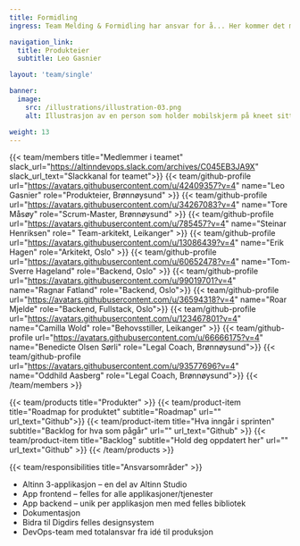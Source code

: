 ```yaml
---
title: Formidling
ingress: Team Melding & Formidling har ansvar for å... Her kommer det mer tekst fra teamet. Kontakt Leo Gasnier hvis du lurer på noe før det.

navigation_link:
  title: Produkteier
  subtitle: Leo Gasnier

layout: 'team/single'

banner:
  image:
    src: /illustrations/illustration-03.png
    alt: Illustrasjon av en person som holder mobilskjerm på kneet sitt

weight: 13
---
```


{{< team/members title="Medlemmer i teamet" slack_url="https://altinndevops.slack.com/archives/C045EB3JA9X" slack_url_text="Slackkanal for teamet">}}
{{< team/github-profile url="https://avatars.githubusercontent.com/u/42409357?v=4" name="Leo Gasnier" role="Produkteier, Brønnøysund" >}}
{{< team/github-profile url="https://avatars.githubusercontent.com/u/34267083?v=4" name="Tore Måsøy" role="Scrum-Master, Brønnøysund" >}}
{{< team/github-profile url="https://avatars.githubusercontent.com/u/785457?v=4" name="Steinar Henriksen" role=" Team-arkitekt, Leikanger" >}}
{{< team/github-profile url="https://avatars.githubusercontent.com/u/13086439?v=4" name="Erik Hagen" role="Arkitekt, Oslo" >}}
{{< team/github-profile url="https://avatars.githubusercontent.com/u/60652478?v=4" name="Tom-Sverre Hageland" role="Backend, Oslo" >}}
{{< team/github-profile url="https://avatars.githubusercontent.com/u/99019701?v=4" name="Ragnar Fatland" role="Backend, Oslo">}}
{{< team/github-profile url="https://avatars.githubusercontent.com/u/36594318?v=4" name="Roar Mjelde" role="Backend, Fullstack, Oslo">}}
{{< team/github-profile url="https://avatars.githubusercontent.com/u/123467801?v=4" name="Camilla Wold" role="Behovsstiller, Leikanger" >}}
{{< team/github-profile url="https://avatars.githubusercontent.com/u/66666175?v=4" name="Benedicte Olsen Sørli" role="Legal Coach, Brønnøysund">}}
{{< team/github-profile url="https://avatars.githubusercontent.com/u/93577696?v=4" name="Oddhild Aasberg" role="Legal Coach, Brønnøysund">}}
{{< /team/members >}}

{{< team/products title="Produkter" >}}
{{< team/product-item title="Roadmap for produktet" subtitle="Roadmap" url="" url_text="Github">}}
{{< team/product-item title="Hva inngår i sprinten" subtitle="Backlog for hva som pågår" url="" url_text="Github" >}}
{{< team/product-item title="Backlog" subtitle="Hold deg oppdatert her" url="" url_text="Github" >}}
{{< /team/products >}}

{{< team/responsibilities title="Ansvarsområder" >}}

- Altinn 3-applikasjon – en del av Altinn Studio
- App frontend – felles for alle applikasjoner/tjenester
- App backend – unik per applikasjon men med felles bibliotek
- Dokumentasjon
- Bidra til Digdirs felles designsystem
- DevOps-team med totalansvar fra idé til produksjon
